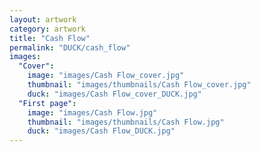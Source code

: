 ```yaml
---
layout: artwork
category: artwork
title: "Cash Flow"
permalink: "DUCK/cash_flow"
images:
  "Cover":
    image: "images/Cash Flow_cover.jpg"
    thumbnail: "images/thumbnails/Cash Flow_cover.jpg"
    duck: "images/Cash Flow_cover_DUCK.jpg"
  "First page":
    image: "images/Cash Flow.jpg"
    thumbnail: "images/thumbnails/Cash Flow.jpg"
    duck: "images/Cash Flow_DUCK.jpg"
---
```

